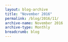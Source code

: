 ```yaml
---
layout: blog-archive
title: "November 2016"
permalink: /blog/2016/11/
archive-name: November 2016
archive-type: Monthly
breadcrumb: blog
---
```

